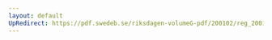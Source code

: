 ```yaml
---
layout: default
UpRedirect: https://pdf.swedeb.se/riksdagen-volumeG-pdf/200102/reg_200102/reg_200102_0361.pdf
---
```

